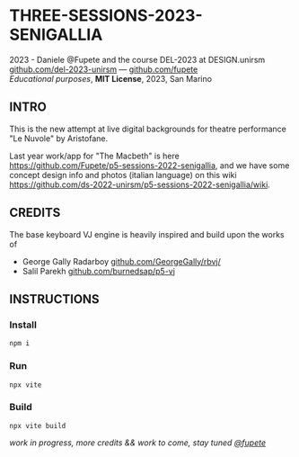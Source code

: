 # THREE-SESSIONS-2023-SENIGALLIA
2023 - Daniele @Fupete and the course DEL-2023 at DESIGN.unirsm  
[github.com/del-2023-unirsm](https://github.com/del-2023-unirsm) — [github.com/fupete](https://github.com/fupete)  
_Educational purposes_, __MIT License__, 2023, San Marino  

## INTRO
This is the new attempt at live digital backgrounds for theatre performance "Le Nuvole" by Aristofane.  

Last year work/app for "The Macbeth" is here https://github.com/Fupete/p5-sessions-2022-senigallia, and we have some concept design info and photos (italian language) on this wiki https://github.com/ds-2022-unirsm/p5-sessions-2022-senigallia/wiki.

##  CREDITS
The base keyboard VJ engine is heavily inspired and build upon the works of 
- George Gally Radarboy [github.com/GeorgeGally/rbvj/](https://github.com/GeorgeGally/rbvj/)
- Salil Parekh [github.com/burnedsap/p5-vj](https://github.com/burnedsap/p5-vj)

## INSTRUCTIONS

### Install
```
npm i
```
### Run
```
npx vite
```
### Build
```
npx vite build
```

_work in progress, more credits && work to come, stay tuned [@fupete](https://twitter.com/fupete)_
